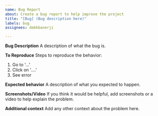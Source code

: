 ```yaml
---
name: Bug Report
about: Create a bug report to help improve the project
title: "[Bug] (Bug description here)"
labels: bug
assignees: debkbanerji

---
```


**Bug Description**
A description of what the bug is.

**To Reproduce**
Steps to reproduce the behavior:
1. Go to '...'
2. Click on '....'
3. See error

**Expected behavior**
A description of what you expected to happen.

**Screenshots/Video**
If you think it would be helpful, add screenshots or a video to help explain the problem.

**Additional context**
Add any other context about the problem here.
